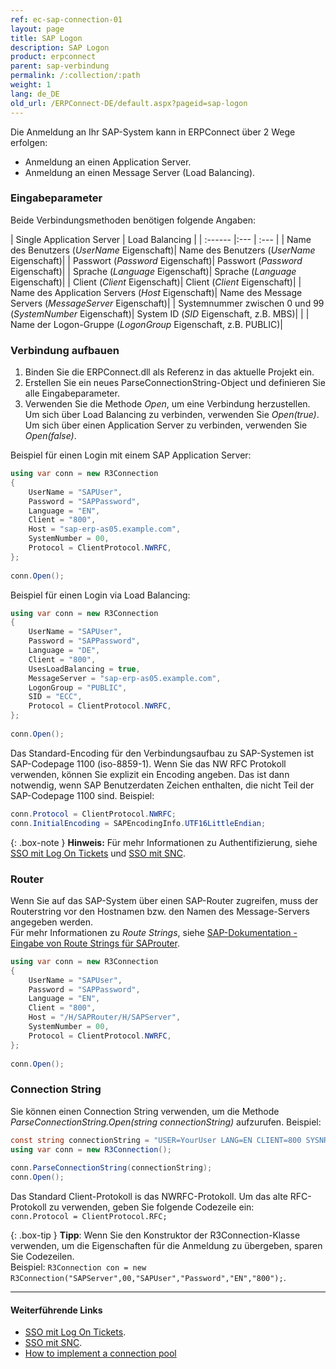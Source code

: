 ```yaml
---
ref: ec-sap-connection-01
layout: page
title: SAP Logon
description: SAP Logon
product: erpconnect
parent: sap-verbindung
permalink: /:collection/:path
weight: 1
lang: de_DE
old_url: /ERPConnect-DE/default.aspx?pageid=sap-logon
---
```


Die Anmeldung an Ihr SAP-System kann in ERPConnect über 2 Wege erfolgen:
- Anmeldung an einen Application Server.
- Anmeldung an einen Message Server (Load Balancing).

### Eingabeparameter

Beide Verbindungsmethoden benötigen folgende Angaben:

| Single Application Server | Load Balancing |
| :------ |:--- | :--- |
| Name des Benutzers (*UserName* Eigenschaft)| Name des Benutzers (*UserName* Eigenschaft)|
| Passwort (*Password* Eigenschaft)| Passwort (*Password* Eigenschaft)|
| Sprache (*Language* Eigenschaft)| Sprache (*Language* Eigenschaft)|
| Client (*Client* Eigenschaft)| Client (*Client* Eigenschaft)|
| Name des Application Servers (*Host* Eigenschaft)| Name des Message Servers (*MessageServer* Eigenschaft)|
| Systemnummer zwischen 0 und 99 (*SystemNumber* Eigenschaft)| System ID (*SID* Eigenschaft, z.B. MBS)|
| | Name der Logon-Gruppe (*LogonGroup* Eigenschaft, z.B. PUBLIC)|


### Verbindung aufbauen

1. Binden Sie die ERPConnect.dll als Referenz in das aktuelle Projekt ein. 
2. Erstellen Sie ein neues ParseConnectionString-Object und definieren Sie alle Eingabeparameter.
3. Verwenden Sie die Methode *Open*, um eine Verbindung herzustellen. <br>
Um sich über Load Balancing zu verbinden, verwenden Sie *Open(true)*. Um sich über einen Application Server zu verbinden, verwenden Sie *Open(false)*.

Beispiel für einen Login mit einem SAP Application Server:

```csharp
using var conn = new R3Connection
{
    UserName = "SAPUser",
    Password = "SAPPassword",
    Language = "EN",
    Client = "800",
    Host = "sap-erp-as05.example.com",
    SystemNumber = 00,
    Protocol = ClientProtocol.NWRFC,
};
​
conn.Open();
```

Beispiel für einen Login via Load Balancing:

```csharp
using var conn = new R3Connection
{
    UserName = "SAPUser",
    Password = "SAPPassword",
    Language = "DE",
    Client = "800",
    UsesLoadBalancing = true,
    MessageServer = "sap-erp-as05.example.com",
    LogonGroup = "PUBLIC",
    SID = "ECC",
    Protocol = ClientProtocol.NWRFC,
};
​
conn.Open();
```

Das Standard-Encoding für den Verbindungsaufbau zu SAP-Systemen ist SAP-Codepage 1100 (iso-8859-1).
Wenn Sie das NW RFC Protokoll verwenden, können Sie explizit ein Encoding angeben. Das ist dann notwendig, wenn SAP Benutzerdaten Zeichen enthalten, die nicht Teil der SAP-Codepage 1100 sind. Beispiel:<br>

```csharp
conn.Protocol = ClientProtocol.NWRFC; 
conn.InitialEncoding = SAPEncodingInfo.UTF16LittleEndian;
```

{: .box-note }
**Hinweis:** Für mehr Informationen zu Authentifizierung, siehe [SSO mit Log On Tickets](./sso-mit-logon-ticket) und [SSO mit SNC](sso-mit-snc).

### Router
Wenn Sie auf das SAP-System über einen SAP-Router zugreifen, muss der Routerstring vor den Hostnamen bzw. den Namen des Message-Servers angegeben werden. <br>
Für mehr Informationen zu *Route Strings*, siehe [SAP-Dokumentation - Eingabe von Route Strings für SAProuter](https://help.sap.com/saphelp_erp60_sp/helpdata/de/4f/992df1446d11d189700000e8322d00/frameset.htm).

```csharp
using var conn = new R3Connection
{
    UserName = "SAPUser",
    Password = "SAPPassword",
    Language = "EN",
    Client = "800",
    Host = "/H/SAPRouter/H/SAPServer",
    SystemNumber = 00,
    Protocol = ClientProtocol.NWRFC,
};
​
conn.Open();
```

### Connection String

Sie können einen Connection String verwenden, um die Methode *ParseConnectionString.Open(string connectionString)* aufzurufen. Beispiel:

```csharp
const string connectionString = "USER=YourUser LANG=EN CLIENT=800 SYSNR=00 ASHOST=sap-erp-as05.example.com PASSWD=YourPassword";
using var conn = new R3Connection();
​
conn.ParseConnectionString(connectionString);
conn.Open();
```

Das Standard Client-Protokoll is das NWRFC-Protokoll.
Um das alte RFC-Protokoll zu verwenden, geben Sie folgende Codezeile ein: <br>
`conn.Protocol = ClientProtocol.RFC;`

{: .box-tip }
**Tipp**: Wenn Sie den Konstruktor der R3Connection-Klasse verwenden, um die Eigenschaften für die Anmeldung zu übergeben, sparen Sie Codezeilen. <br>
Beispiel: `R3Connection con = new R3Connection("SAPServer",00,"SAPUser","Password","EN","800");`.

****
#### Weiterführende Links
- [SSO mit Log On Tickets](./sso-mit-logon-ticket).
- [SSO mit SNC](sso-mit-snc).
- [How to implement a connection pool](https://kb.theobald-software.com/erpconnect-samples/how-to-implement-a-connection-pool)
